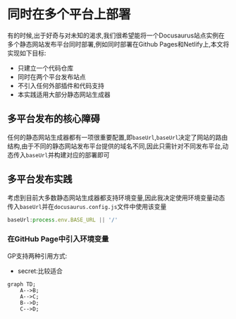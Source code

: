 # 同时在多个平台上部署
有的时候,出于好奇与对未知的渴求,我们很希望能将一个Docusaurus站点实例在多个静态网站发布平台同时部署,例如同时部署在Github Pages和Netlify上,本文将实现如下目标:
- 只建立一个代码仓库
- 同时在两个平台发布站点
- 不引入任何外部插件和代码支持
- 本实践适用大部分静态网站生成器
## 多平台发布的核心障碍
任何的静态网站生成器都有一项很重要配置,即```baseUrl```,```baseUrl```决定了网站的路由结构,由于不同的静态网站发布平台提供的域名不同,因此只需针对不同发布平台,动态传入```baseUrl```并构建对应的部署即可
## 多平台发布实践
考虑到目前大多数静态网站生成器都支持环境变量,因此我决定使用环境变量动态传入```baseUrl```并在```docusaurus.config.js```文件中使用该变量
```javascript
baseUrl:process.env.BASE_URL || '/'
```
### 在GitHub Page中引入环境变量
GP支持两种引用方式:
- secret:比较适合

```mermaid
graph TD;
    A-->B;
    A-->C;
    B-->D;
    C-->D;
```